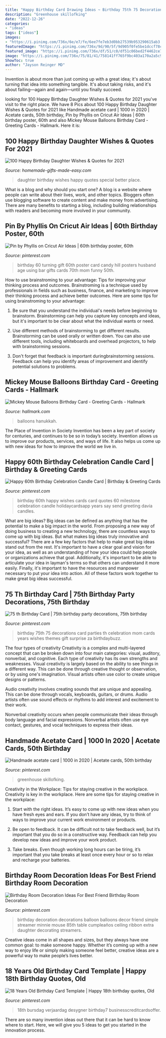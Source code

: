 ```yaml
---
title: "Happy Birthday Card Drawing Ideas ~ Birthday 75th 75 Decorations Card Parties Th Celebration Mom Cards Years Wishes Themes Gift Surprise Za Birthdaybuzz"
description: "Greenhouse skillofking"
date: "2022-12-26"
categories:
- "ideas"
tags: ["ideas"]
images:
- "https://i.pinimg.com/736x/6e/e7/fe/6ee7fe7eb3d0bb27539b953290615ab3.jpg"
featuredImage: "https://i.pinimg.com/736x/9d/90/5f/9d905f0fe5be1dccf78c3c980a76a4f8.jpg"
featured_image: "https://i.pinimg.com/736x/df/51/c0/df51c06bed2f4462ce7004dc09037a56--cricut-explore-project-ideas.jpg"
image: "https://i.pinimg.com/736x/75/81/41/758141ff765f9bc403a170a2a5c9c8c9--surprise-birthday-birthday-wishes.jpg"
ShowToc: true
author: "Jayson Reinger MD"
---
```



Invention is about more than just coming up with a great idea; it's about turning that idea into something tangible. It's about taking risks, and it's about failing—again and again—until you finally succeed.

	

		
looking for 100 Happy Birthday Daughter Wishes &amp; Quotes for 2021 you've visit to the right place. We have 8 Pics about 100 Happy Birthday Daughter Wishes &amp; Quotes for 2021 like Handmade acetate card | 1000 in 2020 | Acetate cards, 50th birthday, Pin by Phyllis on Cricut Air Ideas | 60th birthday poster, 60th and also Mickey Mouse Balloons Birthday Card - Greeting Cards - Hallmark. Here it is:
		
    
## 100 Happy Birthday Daughter Wishes &amp; Quotes For 2021

<img loading=lazy src="https://www.homemade-gifts-made-easy.com/image-files/birthday-wishes-for-daughter-better-place-600x900.jpg" onerror="this.onerror=null;this.src='https://tse1.mm.bing.net/th?id=OIP.5TJ1BOhaLYnr48ET12Kv1QHaLH&amp;pid=15.1';" alt="100 Happy Birthday Daughter Wishes &amp; Quotes for 2021">

_Source: homemade-gifts-made-easy.com_

>daughter birthday wishes happy quotes special better place. 

	

What is a blog and why should you start one?
A blog is a website where people can write about their lives, work, and other topics. Bloggers often use blogging software to create content and make money from advertising. There are many benefits to starting a blog, including building relationships with readers and becoming more involved in your community.

    
## Pin By Phyllis On Cricut Air Ideas | 60th Birthday Poster, 60th

<img loading=lazy src="https://i.pinimg.com/736x/df/51/c0/df51c06bed2f4462ce7004dc09037a56--cricut-explore-project-ideas.jpg" onerror="this.onerror=null;this.src='https://tse4.mm.bing.net/th?id=OIP.NuIbDpdFoTnhWHh2kU26MAHaJ4&amp;pid=15.1';" alt="Pin by Phyllis on Cricut Air Ideas | 60th birthday poster, 60th">

_Source: pinterest.com_

>birthday 60 turning gift 60th poster card candy hill posters husband age using bar gifts cards 70th mom funny 50th. 

	

How to use brainstroming to your advantage: Tips for improving your thinking process and outcomes.
Brainstroming is a technique used by professionals in fields such as business, finance, and marketing to improve their thinking process and achieve better outcomes. Here are some tips for using brainstroming to your advantage: 
1. Be sure that you understand the individual's needs before beginning to brainstorm. Brainstorming can help you capture key concepts and ideas, but it's important to be clear about what the individual wants or need.

2. Use different methods of brainstorming to get different results. Brainstorming can be used orally or written down. You can also use different tools, including whiteboards and overhead projectors, to help with brainstorming sessions.

3. Don't forget that feedback is important duringbrainstorming sessions. Feedback can help you identify areas of improvement and identify potential solutions to problems.

    
## Mickey Mouse Balloons Birthday Card - Greeting Cards - Hallmark

<img loading=lazy src="https://www.hallmark.com/dw/image/v2/AALB_PRD/on/demandware.static/-/Sites-hallmark-master/default/dw853f43ff/images/finished-goods/Mickey-Mouse-Balloons-Birthday-Card-root-429HBD1580_PV.1.HBD1580.JPG_Source_Image.jpg" onerror="this.onerror=null;this.src='https://tse4.mm.bing.net/th?id=OIP.KAWjDjM7zhQM8Dqjha0bAAHaKz&amp;pid=15.1';" alt="Mickey Mouse Balloons Birthday Card - Greeting Cards - Hallmark">

_Source: hallmark.com_

>balloons hanukkah. 

	

The Place of Invention in Society
Invention has been a key part of society for centuries, and continues to be so in today’s society. Invention allows us to improve our products, services, and ways of life. It also helps us come up with new ideas for how to improve the world we live in.

    
## Happy 60th Birthday Celebration Candle Card | Birthday &amp; Greeting Cards

<img loading=lazy src="https://i.pinimg.com/736x/87/ec/bc/87ecbcf74f75f658e38820599f6319e2.jpg" onerror="this.onerror=null;this.src='https://tse3.mm.bing.net/th?id=OIP.zchkYWpxbk8FyG7A9iIx_wAAAA&amp;pid=15.1';" alt="Happy 60th Birthday Celebration Candle Card | Birthday &amp; Greeting Cards">

_Source: pinterest.com_

>birthday 60th happy wishes cards card quotes 60 milestone celebration candle holidaycardsapp years say send greeting davia candles. 

	

What are big ideas?
Big ideas can be defined as anything that has the potential to make a big impact in the world. From proposing a new way of doing business to creating a new technology, there are countless ways to come up with big ideas. But what makes big ideas truly innovative and successful? There are a few key factors that help to make great big ideas stand out from the rest. 
It's important to have a clear goal and vision for your idea, as well as an understanding of how your idea could help people or organizations achieve that goal. Additionally, it's important to be able to articulate your idea in layman's terms so that others can understand it more easily. Finally, it's important to have the resources and manpower necessary to put your idea into action. All of these factors work together to make great big ideas successful.

    
## 75 Th Birthday Card | 75th Birthday Party Decorations, 75th Birthday

<img loading=lazy src="https://i.pinimg.com/736x/75/81/41/758141ff765f9bc403a170a2a5c9c8c9--surprise-birthday-birthday-wishes.jpg" onerror="this.onerror=null;this.src='https://tse4.mm.bing.net/th?id=OIP.ydRHpm9EL0UgT6w3zB4gNgHaKB&amp;pid=15.1';" alt="75 th Birthday Card | 75th birthday party decorations, 75th birthday">

_Source: pinterest.com_

>birthday 75th 75 decorations card parties th celebration mom cards years wishes themes gift surprise za birthdaybuzz. 

	

The four types of creativity
Creativity is a complex and multi-layered concept that can be broken down into four main categories: visual, auditory, nonverbal, and cognitive. Each type of creativity has its own strengths and weaknesses.
Visual creativity is largely based on the ability to see things in a different way. This can be done through creative thought or observation, or by using one's imagination. Visual artists often use color to create unique designs or patterns.

Audio creativity involves creating sounds that are unique and appealing. This can be done through vocals, keyboards, guitars, or drums. Audio artists often use sound effects or rhythms to add interest and excitement to their work.

Nonverbal creativity occurs when people communicate their ideas through body language and facial expressions. Nonverbal artists often use eye contact, gestures, and vocal techniques to express their ideas.

    
## Handmade Acetate Card | 1000 In 2020 | Acetate Cards, 50th Birthday

<img loading=lazy src="https://i.pinimg.com/736x/ac/9f/fa/ac9ffac498c1a82e1ca97169c847963d.jpg" onerror="this.onerror=null;this.src='https://tse4.mm.bing.net/th?id=OIP.LU1yaJcrpwJbLUOPsQVxvgHaJ3&amp;pid=15.1';" alt="Handmade acetate card | 1000 in 2020 | Acetate cards, 50th birthday">

_Source: pinterest.com_

>greenhouse skillofking. 

	

Creativity in the Workplace: Tips for staying creative in the workplace.
Creativity is key in the workplace. Here are some tips for staying creative in the workplace:
1. Start with the right ideas. It’s easy to come up with new ideas when you have fresh eyes and ears. If you don’t have any ideas, try to think of ways to improve your current work environment or products.

2. Be open to feedback. It can be difficult not to take feedback well, but it’s important that you do so in a constructive way. Feedback can help you develop new ideas and improve your work product.

3. Take breaks. Even though working long hours can be tiring, it’s important that you take breaks at least once every hour or so to relax and recharge your batteries.

    
## Birthday Room Decoration Ideas For Best Friend Birthday Room Decoration

<img loading=lazy src="https://i.pinimg.com/736x/6e/e7/fe/6ee7fe7eb3d0bb27539b953290615ab3.jpg" onerror="this.onerror=null;this.src='https://tse2.mm.bing.net/th?id=OIP.I4xP809HgyEhn9jkxWGDFwHaJ3&amp;pid=15.1';" alt="Birthday Room Decoration Ideas For Best Friend Birthday Room Decoration">

_Source: pinterest.com_

>birthday decoration decorations balloon balloons decor friend simple streamer minnie mouse 85th table cumpleaños ceiling ribbon extra daughter decorating streamers. 

	

Creative ideas come in all shapes and sizes, but they always have one common goal: to make someone happy. Whether it’s coming up with a new way to enjoy life or simply making someone feel better, creative ideas are a powerful way to make people’s lives better.

    
## 18 Years Old Birthday Card Template | Happy 18th Birthday Quotes, Old

<img loading=lazy src="https://i.pinimg.com/736x/9d/90/5f/9d905f0fe5be1dccf78c3c980a76a4f8.jpg" onerror="this.onerror=null;this.src='https://tse1.mm.bing.net/th?id=OIP.hbWZaSLF_p56vEdzhC8nHQAAAA&amp;pid=15.1';" alt="18 Years Old Birthday Card Template | Happy 18th birthday quotes, Old">

_Source: pinterest.com_

>18th bursdag verjaardag desygner birthday7 businesscreditcardsoffer. 

	

There are so many invention ideas out there that it can be hard to know where to start. Here, we will give you 5 ideas to get you started in the innovation process.

